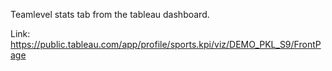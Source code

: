 Teamlevel stats tab from the tableau dashboard.

Link: https://public.tableau.com/app/profile/sports.kpi/viz/DEMO_PKL_S9/FrontPage